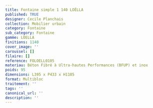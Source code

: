 ```yaml
---
title: Fontaine simple 1 140 LOËLLA 
published: TRUE
designer: Cecile Planchais
collection: Mobilier urbain
category: Fontaine
sub_category: Fontaine
gamme: LOELLA
finitions: 1140
cover_image: ''
caroussel: []
filaire: []
reference: FOLOELL0105
materiau: Béton Fibré à Ultra-hautes Performances (BFUP) et inox
poids: 95
dimensions: L395 x P433 x H1105 
format: Multibloc
traitement: ''
tags: ''
canonical_url: ''
description: ''
---
```

